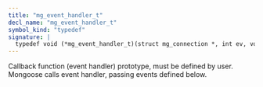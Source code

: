 ```yaml
---
title: "mg_event_handler_t"
decl_name: "mg_event_handler_t"
symbol_kind: "typedef"
signature: |
  typedef void (*mg_event_handler_t)(struct mg_connection *, int ev, void *);
---
```


Callback function (event handler) prototype, must be defined by user.
Mongoose calls event handler, passing events defined below. 


